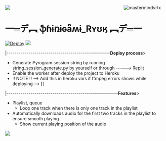 <img align="right" src="https://img.shields.io/badge/Made%20for-VSCode-1f425f.svg" alt="mastermindvrtx"/><img src="http://ForTheBadge.com/images/badges/made-with-python.svg" />

#  一═デ︻ **ֆɦɨռɨɢǟʍɨ_Rʏʊӄ** ︻デ═一 
[![Deploy](https://www.herokucdn.com/deploy/button.svg)](https://heroku.com/deploy?template=https://github.com/mastermindvrtx/Telegram-Music-Bot-SHINIGAMI_RYUK.git/tree/Vrtx)
<img src="https://telegra.ph/file/2e419eca28153982c5e54.jpg" align="centre">



|----------------------------------------------------**Deploy process**>

* Generate Pyrogram session string by
  running [string_session_generate.py](string_session_generate.py)
  by yourself or
  through -----> [Replit](https://replit.com/@phantomXhawk/stringsessiongeneratepy)
* Enable the worker after deploy the project to Heroku
* !! NOTE !! --> Add this in heroku vars if ffmpeg errors shows while deploying --> []

|--------------------------------------------------------**Features**>

* Playlist, queue
  * Loop one track when there is only one track in the playlist
* Automatically downloads audio for the first two tracks in the playlist to
  ensure smooth playing
  * Show current playing position of the audio
<img src="https://telegra.ph/file/2e419eca28153982c5e54.jpg" align="centre">



